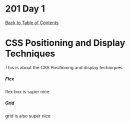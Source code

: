 # 201 Day 1
[Back to Table of Contents](reading-notes.md)<br/>
# CSS Positioning and Display Techniques

This is about the CSS Positioning and display techniques

##### Flex
flex box is super nice
##### Grid
grid is also super nice